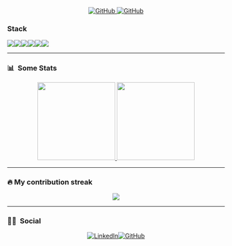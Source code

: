<div align="center">
  <a href="https://github.com/jeanjar">
    <img alt="GitHub" src="https://visitor-badge.laobi.icu/badge?page_id=jeanjar"/>
  </a>
  <a href="https://github.com/jeanjar">
    <img alt="GitHub" src="https://img.shields.io/badge/dynamic/json?logo=github&label=GitHub+Followers&labelColor=282c34&color=181717&query=%24.data.totalSubs&url=https%3A%2F%2Fapi.spencerwoo.com%2Fsubstats%2F%3Fsource%3Dgithub%26queryKey%3Djeanjar&longCache=true"/>
  </a>
</div>

### Stack

<img src="https://img.shields.io/badge/php-%23777BB4.svg?style=for-the-badge&logo=php&logoColor=white" /><img src="https://img.shields.io/badge/laravel-%23FF2D20.svg?style=for-the-badge&logo=laravel&logoColor=white" /><img src="https://img.shields.io/badge/Node.js-43853D?style=for-the-badge&logo=node-dot-js&logoColor=white"/><img src="https://img.shields.io/badge/TypeScript-007ACC?style=for-the-badge&logo=typescript&logoColor=white" /><img src="https://img.shields.io/badge/React-20232A?style=for-the-badge&logo=react&logoColor=61DAFB" /><img src="https://img.shields.io/badge/Amazon_AWS-232F3E?style=for-the-badge&logo=amazon-aws&logoColor=white"/>

---

### :bar_chart: &nbsp;Some Stats</h2>

<p align="center">
  <a href="https://github.com/jeanjar">
    <img height="180em" src="https://github-readme-stats-eight-theta.vercel.app/api?username=jeanjar&hide_border=true&show_icons=true&theme=dracula&include_all_commits=true&count_private=true"/>
    <img height="180em" src="https://github-readme-stats-eight-theta.vercel.app/api/top-langs/?username=jeanjar&hide_border=true&layout=compact&langs_count=8&theme=dracula"/>
  </a>
</p>

---

### 🔥 My contribution streak

<p align="center"><a href="https://github-readme-streak-stats.herokuapp.com/?user=jeanjar&theme=monokai-metallian&hide_border=true"><img src="https://github-readme-streak-stats.herokuapp.com/?user=jeanjar&theme=monokai-metallian&hide_border=true"/></a></p>

---
### :raising_hand_man: &nbsp;Social

<div align="center"><a href="https://www.linkedin.com/in/jeanjar" target="_blank"><img alt="LinkedIn" src="https://img.shields.io/badge/linkedin-%230077B5.svg?style=for-the-badge&logo=linkedin&logoColor=white"/></a><a href="https://github.com/jeanjar" target="_blank"><img alt="GitHub" src="https://img.shields.io/badge/github-%23121011.svg?style=for-the-badge&logo=github&logoColor=white"/></a>
</div>
